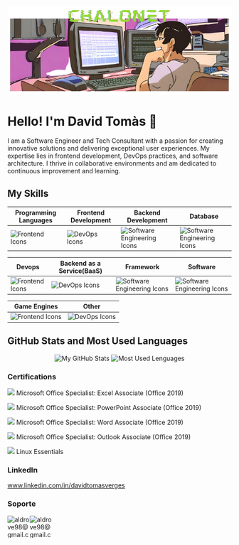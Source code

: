 
<img  src="/logo1.png">

# Hello! I'm David Tomàs :wave:

I am a Software Engineer and Tech Consultant with a passion for creating innovative solutions and delivering exceptional user experiences. My expertise lies in frontend development, DevOps practices, and software architecture. I thrive in collaborative environments and am dedicated to continuous improvement and learning.

## My Skills

<div align="center">
	
| **Programming Languages** | **Frontend Development** | **Backend Development** | **Database** |
|---------------------------|-------------------------|--------------------------|--------------|
|  <img alt="Frontend Icons" src="https://skillicons.dev/icons?i=c,java,javascript,cs,php,python&theme=light&perline=3">  | <img alt="DevOps Icons" src="https://skillicons.dev/icons?i=angular,css,html&theme=light&perline=4"> |  <img alt="Software Engineering Icons" src="https://skillicons.dev/icons?i=nodejs,rabbitmq&theme=light&perline=4"> | <img alt="Software Engineering Icons" src="https://skillicons.dev/icons?i=mongodb,mysql&theme=light&perline=4">

</div>

<div align="center">
	
| **Devops** | **Backend as a Service(BaaS)** | **Framework** | **Software** |
|------------|--------------------------------|---------------|--------------|
|  <img alt="Frontend Icons" src="https://skillicons.dev/icons?i=aws,docker,bash,azure&theme=light&perline=6">  | <img alt="DevOps Icons" src="https://skillicons.dev/icons?i=firebase&theme=light&perline=4"> |  <img alt="Software Engineering Icons" src="https://skillicons.dev/icons?i=dotnet,symfony&theme=light&perline=4"> | <img alt="Software Engineering Icons" src="https://skillicons.dev/icons?i=postman&theme=light&perline=4">

</div>

<div align="center">
	
| **Game Engines** | **Other** 
|------------------|-----------|
|  <img alt="Frontend Icons" src="https://skillicons.dev/icons?i=unity&theme=light&perline=4">  | <img alt="DevOps Icons" src="https://skillicons.dev/icons?i=linux,git,arduino,windows,ubuntu,raspberrypi&theme=light&perline=3"> 

</div>
	
## GitHub Stats and Most Used Languages
<div align="center">
<picture>
<source
  srcset="https://github-readme-stats.vercel.app/api?username=emagrina&show_icons=true&count_private=true&locale=es&custom_title=My%20GitHub%20Stats&theme=github_dark"
  media="(prefers-color-scheme: dark)"
/>
<source
  srcset="https://github-readme-stats.vercel.app/api?username=emagrina&show_icons=true&count_private=true&locale=es&custom_title=My%20GitHub%20Stats&theme=default"
  media="(prefers-color-scheme: light), (prefers-color-scheme: no-preference)"
/>
<img height="165em" src="https://github-readme-stats.vercel.app/api?username=emagrina&show_icons=true" alt="My GitHub Stats"/>
</picture>

<picture>
<source
  srcset="https://github-readme-stats.vercel.app/api/top-langs/?username=emagrina&layout=compact&langs_count=10&theme=github_dark"
  media="(prefers-color-scheme: dark)"
/>
<source
  srcset="https://github-readme-stats.vercel.app/api/top-langs/?username=emagrina&layout=compact&langs_count=10&theme=default"
  media="(prefers-color-scheme: light), (prefers-color-scheme: no-preference)"
/>
<img height="165em" src="https://github-readme-stats.vercel.app/api/top-langs/?username=emagrina&layout=compact&langs_count=10" alt="Most Used Lenguages"/>
</picture>
</div>

### Certifications
<img src="https://img.icons8.com/color/24/000000/microsoft-excel-2019.png"/> Microsoft Office Specialist: Excel Associate (Office 2019)

<img src="https://img.icons8.com/color/24/000000/microsoft-powerpoint-2019.png"/> Microsoft Office Specialist: PowerPoint Associate (Office 2019)

<img src="https://img.icons8.com/color/24/000000/microsoft-word-2019.png"/> Microsoft Office Specialist: Word Associate (Office 2019)

<img src="https://img.icons8.com/color/24/000000/microsoft-outlook-2019.png"/> Microsoft Office Specialist: Outlook Associate (Office 2019)

<img src="https://img.icons8.com/color/24/000000/linux.png"/> Linux Essentials

### LinkedIn
www.linkedin.com/in/davidtomasverges

### Soporte
<p>
    <a href="mailto:aldrove98@gmail.com"> 
        <img align="left" src="https://cdn.icon-icons.com/icons2/161/PNG/256/mail_gmail_22737.png" height="50" width="50" alt="aldrove98@gmail.com" />
    </a>
    <a href="https://www.instagram.com/daviidtomaas/"> 
        <img align="left" src="https://cdn.icon-icons.com/icons2/1584/PNG/512/3721672-instagram_108066.png" height="50" width="50" alt="aldrove98@gmail.com" />
    </a>
</p>
<br><br>

